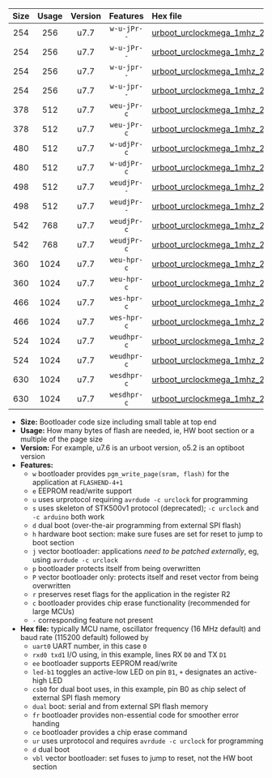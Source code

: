 |Size|Usage|Version|Features|Hex file|
|:-:|:-:|:-:|:-:|:--|
|254|256|u7.7|`w-u-jPr--`|[urboot_urclockmega_1mhz_2400bps_uart0_rxd0_txd1_led+c7_ur_vbl.hex](https://raw.githubusercontent.com/stefanrueger/urboot.hex/main/boards/urclockmega/fcpu_1mhz/2400_bps/urboot_urclockmega_1mhz_2400bps_uart0_rxd0_txd1_led+c7_ur_vbl.hex)|
|254|256|u7.7|`w-u-jPr--`|[urboot_urclockmega_1mhz_2400bps_uart1_rxd2_txd3_led+c7_ur_vbl.hex](https://raw.githubusercontent.com/stefanrueger/urboot.hex/main/boards/urclockmega/fcpu_1mhz/2400_bps/urboot_urclockmega_1mhz_2400bps_uart1_rxd2_txd3_led+c7_ur_vbl.hex)|
|254|256|u7.7|`w-u-jpr--`|[urboot_urclockmega_1mhz_2400bps_uart0_rxd0_txd1_led+c7_fr_ur_vbl.hex](https://raw.githubusercontent.com/stefanrueger/urboot.hex/main/boards/urclockmega/fcpu_1mhz/2400_bps/urboot_urclockmega_1mhz_2400bps_uart0_rxd0_txd1_led+c7_fr_ur_vbl.hex)|
|254|256|u7.7|`w-u-jpr--`|[urboot_urclockmega_1mhz_2400bps_uart1_rxd2_txd3_led+c7_fr_ur_vbl.hex](https://raw.githubusercontent.com/stefanrueger/urboot.hex/main/boards/urclockmega/fcpu_1mhz/2400_bps/urboot_urclockmega_1mhz_2400bps_uart1_rxd2_txd3_led+c7_fr_ur_vbl.hex)|
|378|512|u7.7|`weu-jPr-c`|[urboot_urclockmega_1mhz_2400bps_uart0_rxd0_txd1_ee_led+c7_fr_ce_ur_vbl.hex](https://raw.githubusercontent.com/stefanrueger/urboot.hex/main/boards/urclockmega/fcpu_1mhz/2400_bps/urboot_urclockmega_1mhz_2400bps_uart0_rxd0_txd1_ee_led+c7_fr_ce_ur_vbl.hex)|
|378|512|u7.7|`weu-jPr-c`|[urboot_urclockmega_1mhz_2400bps_uart1_rxd2_txd3_ee_led+c7_fr_ce_ur_vbl.hex](https://raw.githubusercontent.com/stefanrueger/urboot.hex/main/boards/urclockmega/fcpu_1mhz/2400_bps/urboot_urclockmega_1mhz_2400bps_uart1_rxd2_txd3_ee_led+c7_fr_ce_ur_vbl.hex)|
|480|512|u7.7|`w-udjPr-c`|[urboot_urclockmega_1mhz_2400bps_uart0_rxd0_txd1_led+c7_csb3_dual_fr_ce_ur_vbl.hex](https://raw.githubusercontent.com/stefanrueger/urboot.hex/main/boards/urclockmega/fcpu_1mhz/2400_bps/urboot_urclockmega_1mhz_2400bps_uart0_rxd0_txd1_led+c7_csb3_dual_fr_ce_ur_vbl.hex)|
|480|512|u7.7|`w-udjPr-c`|[urboot_urclockmega_1mhz_2400bps_uart1_rxd2_txd3_led+c7_csb3_dual_fr_ce_ur_vbl.hex](https://raw.githubusercontent.com/stefanrueger/urboot.hex/main/boards/urclockmega/fcpu_1mhz/2400_bps/urboot_urclockmega_1mhz_2400bps_uart1_rxd2_txd3_led+c7_csb3_dual_fr_ce_ur_vbl.hex)|
|498|512|u7.7|`weudjPr--`|[urboot_urclockmega_1mhz_2400bps_uart0_rxd0_txd1_ee_led+c7_csb3_dual_fr_ur_vbl.hex](https://raw.githubusercontent.com/stefanrueger/urboot.hex/main/boards/urclockmega/fcpu_1mhz/2400_bps/urboot_urclockmega_1mhz_2400bps_uart0_rxd0_txd1_ee_led+c7_csb3_dual_fr_ur_vbl.hex)|
|498|512|u7.7|`weudjPr--`|[urboot_urclockmega_1mhz_2400bps_uart1_rxd2_txd3_ee_led+c7_csb3_dual_fr_ur_vbl.hex](https://raw.githubusercontent.com/stefanrueger/urboot.hex/main/boards/urclockmega/fcpu_1mhz/2400_bps/urboot_urclockmega_1mhz_2400bps_uart1_rxd2_txd3_ee_led+c7_csb3_dual_fr_ur_vbl.hex)|
|542|768|u7.7|`weudjPr-c`|[urboot_urclockmega_1mhz_2400bps_uart0_rxd0_txd1_ee_led+c7_csb3_dual_fr_ce_ur_vbl.hex](https://raw.githubusercontent.com/stefanrueger/urboot.hex/main/boards/urclockmega/fcpu_1mhz/2400_bps/urboot_urclockmega_1mhz_2400bps_uart0_rxd0_txd1_ee_led+c7_csb3_dual_fr_ce_ur_vbl.hex)|
|542|768|u7.7|`weudjPr-c`|[urboot_urclockmega_1mhz_2400bps_uart1_rxd2_txd3_ee_led+c7_csb3_dual_fr_ce_ur_vbl.hex](https://raw.githubusercontent.com/stefanrueger/urboot.hex/main/boards/urclockmega/fcpu_1mhz/2400_bps/urboot_urclockmega_1mhz_2400bps_uart1_rxd2_txd3_ee_led+c7_csb3_dual_fr_ce_ur_vbl.hex)|
|360|1024|u7.7|`weu-hpr-c`|[urboot_urclockmega_1mhz_2400bps_uart0_rxd0_txd1_ee_led+c7_fr_ce_ur.hex](https://raw.githubusercontent.com/stefanrueger/urboot.hex/main/boards/urclockmega/fcpu_1mhz/2400_bps/urboot_urclockmega_1mhz_2400bps_uart0_rxd0_txd1_ee_led+c7_fr_ce_ur.hex)|
|360|1024|u7.7|`weu-hpr-c`|[urboot_urclockmega_1mhz_2400bps_uart1_rxd2_txd3_ee_led+c7_fr_ce_ur.hex](https://raw.githubusercontent.com/stefanrueger/urboot.hex/main/boards/urclockmega/fcpu_1mhz/2400_bps/urboot_urclockmega_1mhz_2400bps_uart1_rxd2_txd3_ee_led+c7_fr_ce_ur.hex)|
|466|1024|u7.7|`wes-hpr-c`|[urboot_urclockmega_1mhz_2400bps_uart0_rxd0_txd1_ee_led+c7_fr_ce.hex](https://raw.githubusercontent.com/stefanrueger/urboot.hex/main/boards/urclockmega/fcpu_1mhz/2400_bps/urboot_urclockmega_1mhz_2400bps_uart0_rxd0_txd1_ee_led+c7_fr_ce.hex)|
|466|1024|u7.7|`wes-hpr-c`|[urboot_urclockmega_1mhz_2400bps_uart1_rxd2_txd3_ee_led+c7_fr_ce.hex](https://raw.githubusercontent.com/stefanrueger/urboot.hex/main/boards/urclockmega/fcpu_1mhz/2400_bps/urboot_urclockmega_1mhz_2400bps_uart1_rxd2_txd3_ee_led+c7_fr_ce.hex)|
|524|1024|u7.7|`weudhpr-c`|[urboot_urclockmega_1mhz_2400bps_uart0_rxd0_txd1_ee_led+c7_csb3_dual_fr_ce_ur.hex](https://raw.githubusercontent.com/stefanrueger/urboot.hex/main/boards/urclockmega/fcpu_1mhz/2400_bps/urboot_urclockmega_1mhz_2400bps_uart0_rxd0_txd1_ee_led+c7_csb3_dual_fr_ce_ur.hex)|
|524|1024|u7.7|`weudhpr-c`|[urboot_urclockmega_1mhz_2400bps_uart1_rxd2_txd3_ee_led+c7_csb3_dual_fr_ce_ur.hex](https://raw.githubusercontent.com/stefanrueger/urboot.hex/main/boards/urclockmega/fcpu_1mhz/2400_bps/urboot_urclockmega_1mhz_2400bps_uart1_rxd2_txd3_ee_led+c7_csb3_dual_fr_ce_ur.hex)|
|630|1024|u7.7|`wesdhpr-c`|[urboot_urclockmega_1mhz_2400bps_uart0_rxd0_txd1_ee_led+c7_csb3_dual_fr_ce.hex](https://raw.githubusercontent.com/stefanrueger/urboot.hex/main/boards/urclockmega/fcpu_1mhz/2400_bps/urboot_urclockmega_1mhz_2400bps_uart0_rxd0_txd1_ee_led+c7_csb3_dual_fr_ce.hex)|
|630|1024|u7.7|`wesdhpr-c`|[urboot_urclockmega_1mhz_2400bps_uart1_rxd2_txd3_ee_led+c7_csb3_dual_fr_ce.hex](https://raw.githubusercontent.com/stefanrueger/urboot.hex/main/boards/urclockmega/fcpu_1mhz/2400_bps/urboot_urclockmega_1mhz_2400bps_uart1_rxd2_txd3_ee_led+c7_csb3_dual_fr_ce.hex)|

- **Size:** Bootloader code size including small table at top end
- **Usage:** How many bytes of flash are needed, ie, HW boot section or a multiple of the page size
- **Version:** For example, u7.6 is an urboot version, o5.2 is an optiboot version
- **Features:**
  + `w` bootloader provides `pgm_write_page(sram, flash)` for the application at `FLASHEND-4+1`
  + `e` EEPROM read/write support
  + `u` uses urprotocol requiring `avrdude -c urclock` for programming
  + `s` uses skeleton of STK500v1 protocol (deprecated); `-c urclock` and `-c arduino` both work
  + `d` dual boot (over-the-air programming from external SPI flash)
  + `h` hardware boot section: make sure fuses are set for reset to jump to boot section
  + `j` vector bootloader: applications *need to be patched externally*, eg, using `avrdude -c urclock`
  + `p` bootloader protects itself from being overwritten
  + `P` vector bootloader only: protects itself and reset vector from being overwritten
  + `r` preserves reset flags for the application in the register R2
  + `c` bootloader provides chip erase functionality (recommended for large MCUs)
  + `-` corresponding feature not present
- **Hex file:** typically MCU name, oscillator frequency (16 MHz default) and baud rate (115200 default) followed by
  + `uart0` UART number, in this case `0`
  + `rxd0 txd1` I/O using, in this example, lines RX `D0` and TX `D1`
  + `ee` bootloader supports EEPROM read/write
  + `led-b1` toggles an active-low LED on pin `B1`, `+` designates an active-high LED
  + `csb0` for dual boot uses, in this example, pin B0 as chip select of external SPI flash memory
  + `dual` boot: serial and from external SPI flash memory
  + `fr` bootloader provides non-essential code for smoother error handing
  + `ce` bootloader provides a chip erase command
  + `ur` uses urprotocol and requires `avrdude -c urclock` for programming
  + `d` dual boot
  + `vbl` vector bootloader: set fuses to jump to reset, not the HW boot section
